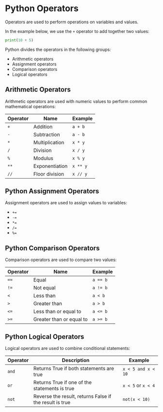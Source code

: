 # Python Operators

Operators are used to perform operations on variables and values.

In the example below, we use the `+` operator to add together two values:

```py
print(10 + 5)
```

Python divides the operators in the following groups:

- Arithmetic operators
- Assignment operators
- Comparison operators
- Logical operators

## Arithmetic Operators

Arithmetic operators are used with numeric values to perform common mathematical operations:


| Operator	| Name	| Example |
| --- | --- | --- |
| `+` | Addition | `a + b` |	
| `-` | Subtraction | `a - b` |	
| `*` |	Multiplication | `x * y` |	
| `/` |	Division | `x / y` |
| `%` |	Modulus	| `x % y` |	
| `**` | Exponentiation	| `x ** y` |	
| `//` | Floor division | `x // y` |

## Python Assignment Operators

Assignment operators are used to assign values to variables:

- `+=`
- `-=`	
- `*=`	
- `/=`	
- `%=`

## Python Comparison Operators

Comparison operators are used to compare two values:

| Operator	| Name	| Example |
| --- | --- | --- |
| `==` | Equal | `a == b` |
| `!=` | Not equal | `a != b` |	
| `<` | Less than | `a < b` |	
| `>` | Greater than | `a > b` |
| `<=` | Less than or equal to | `a <= b` |
| `>=` | Greater than or equal to |	`a >= b` |

## Python Logical Operators

Logical operators are used to combine conditional statements:

| Operator	| Description | Example |
| --- | --- | --- |
| `and` | Returns True if both statements are true | `x < 5 and x < 10` |	
| `or` | Returns True if one of the statements is true | `x < 5` or `x < 4` |
| `not`	| Reverse the result, returns False if the result is true |	`not(x < 10)` |
